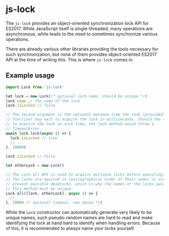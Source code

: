 # js-lock

The `js-lock` provides an object-oriented synchronization lock API for ES2017.
While JavaScript itself is single-threaded, many operations are asynchronous,
while leads to the need to sometimes synchronize various operations.

There are already various other libraries providing the tools necessary for
such synchronization, but none of them provides object-oriented ES2017 API at
the time of writing this. This is where `js-lock` comes in.

## Example usage

```javascript
import Lock from 'js-lock'

let lock = new Lock(/* optional lock name, should be unique */)
lock.name // the name of the lock
lock.isLocked // false

// The second argument is the optional maximum time the task (provided callback
// function) may wait to acquire the lock in milliseconds. Should the task fail
// to acquire the lock in such time, the lock method would throw a
// TimeoutError.
await lock.lock(async () => {
  lock.isLocked // true
  // ...
}, 10000)

lock.isLocked // false

let otherLock = new Lock()

// The Lock.all API is used to acquire multiple locks before executing a task.
// The locks are aquired in lexicographical order of their names in order to
// prevent possible deadlocks, which is why the names of the locks passed to
// this method must be unique.
Lock.all([lock, otherLock], async () => {
  // ...
}, 10000 /* optional timeout, see above */)
```

While the `Lock` constructor can automatically generate very likely to be
unique names, such pseudo-random names are hard to read and make identifying
the lock at hand hard to identify when handling errors. Because of this, it is
recommended to always name your locks yourself.
